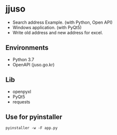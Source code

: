 # jjuso
- Search address Example. (with Python, Open API)
- Windows application. (with PyQt5)
- Write old address and new address for excel.

## Environments
- Python 3.7
- OpenAPI (juso.go.kr)

## Lib
- openpyxl
- PyQt5
- requests

## Use for pyinstaller
```pyinstaller -w -F app.py```